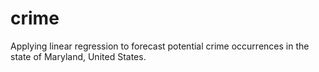 # crime
Applying linear regression to forecast potential crime occurrences in the state of Maryland, United States.
